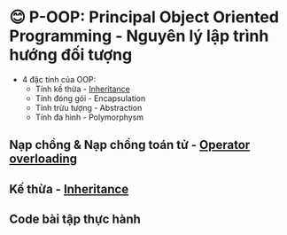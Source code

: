 # 😊 P-OOP: Principal Object Oriented Programming - Nguyên lý lập trình hướng đối tượng
- 4 đặc tính của OOP:
    - Tính kề thừa - [Inheritance](https://github.com/qnhat2004/Subject_at_University/tree/main/OOP/Inheritance)
    - Tính đóng gói - Encapsulation
    - Tính trừu tượng - Abstraction
    - Tính đa hình - Polymorphysm

## Nạp chồng & Nạp chồng toán tử - [Operator overloading](https://github.com/qnhat2004/Subject_at_University/tree/main/OOP/OperatorOverloading)
## Kế thừa - [Inheritance](https://github.com/qnhat2004/Subject_at_University/tree/main/OOP/Inheritance)
## Code bài tập thực hành


  
